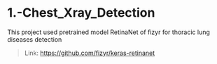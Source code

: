 # 1.-Chest_Xray_Detection
This project used pretrained model RetinaNet of fizyr for thoracic lung diseases detection
> Link: https://github.com/fizyr/keras-retinanet
